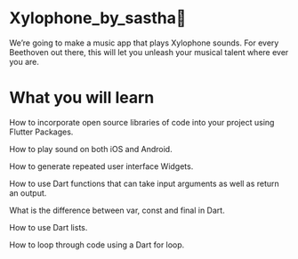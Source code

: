 # Xylophone_by_sastha🎹

We’re going to make a music app that plays Xylophone sounds. For every Beethoven out there, this will let you unleash your musical talent where ever you are.

# What you will learn

How to incorporate open source libraries of code into your project using Flutter Packages.

How to play sound on both iOS and Android.

How to generate repeated user interface Widgets.

How to use Dart functions that can take input arguments as well as return an output.

What is the difference between var, const and final in Dart.

How to use Dart lists.

How to loop through code using a Dart for loop.
